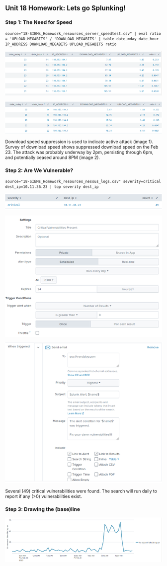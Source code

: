 ## Unit 18 Homework: Lets go Splunking!

### Step 1: The Need for Speed 

`source="18-SIEMs_Homework_resources_server_speedtest.csv" | eval ratio = 'UPLOAD_MEGABITS' / 'DOWNLOAD_MEGABITS' | table date_mday date_hour IP_ADDRESS DOWNLOAD_MEGABITS UPLOAD_MEGABITS ratio`


![sorted download speed](https://github.com/dmpeppin/BootCamp_Homework/blob/main/HW18Pic1.PNG)

![attack investigation](https://github.com/dmpeppin/BootCamp_Homework/blob/main/HW18Pic2.PNG)

Download speed suppression is used to indicate active attack (image 1). Survey of download speed shows suppressed download speed on the Feb 23. The attack was probably underway by 2pm, persisting through 6pm, and potentially ceased around 8PM (image 2).

 
### Step 2: Are We Vulnerable? 

`source="18-SIEMs_Homework_resources_nessus_logs.csv" severity=critical dest_ip=10.11.36.23 | top severity dest_ip`

![critical vulnerabilities](https://github.com/dmpeppin/BootCamp_Homework/blob/main/HW18Pic4.PNG)

![critical vulnerabilities](https://github.com/dmpeppin/BootCamp_Homework/blob/main/HW18Pic5.PNG)

![critical vulnerabilities](https://github.com/dmpeppin/BootCamp_Homework/blob/main/HW18Pic6.PNG)

Several (49) critical vulnerabilities were found. The search will run daily to report if any (>0) vulnerabilities exist.


### Step 3: Drawing the (base)line

![critical vulnerabilities](https://github.com/dmpeppin/BootCamp_Homework/blob/main/HW18Pic7.PNG)
